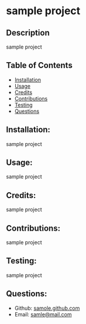 # sample project



  ## Description
  sample project
  ## Table of Contents
  * [Installation](#installation)
  * [Usage](#usage)
  * [Credits](#credits)
  * [Contributions](#contributions)
  * [Testing](#testing)
  * [Questions](#questions)
  ## Installation:
  sample project
  ## Usage:
  sample project
  ## Credits:
  sample project
  ## Contributions:
  sample project
  ## Testing:
  sample project
  ## Questions:
   - Github: [samole.github.com](https://github.com/samole.github.com)
   - Email: [samle@mail.com](mailto:user@example.com) 